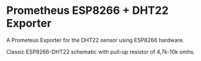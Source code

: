 # Prometheus ESP8266 + DHT22 Exporter

A Prometeus Exporter for the DHT22 sensor using ESP8266 hardware. 

Classic ESP8266-DHT22 schematic with pull-up resistor of 4,7k-10k omhs.
